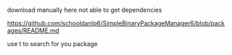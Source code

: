 download manually here
not able to get dependencies


https://github.com/schooldanlp6/SimpleBinaryPackageManager6/blob/packages/README.md

use t to search for you package
